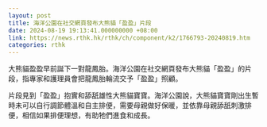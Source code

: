 ```yaml
---
layout: post
title: 海洋公園在社交網頁發布大熊貓「盈盈」片段
date: 2024-08-19 19:13:41.000000000 +08:00
link: https://news.rthk.hk/rthk/ch/component/k2/1766793-20240819.htm
categories: rthk
---
```


大熊貓盈盈早前誕下一對龍鳳胎。海洋公園在社交網頁發布大熊貓「盈盈」的片段，指專家和護理員會把龍鳳胎輪流交予「盈盈」照顧。

片段見到「盈盈」抱實和舔舐雄性大熊貓寶寶。海洋公園說，大熊貓寶寶剛出生暫時未可以自行調節體溫和自主排便，需要母親做好保暖，並依靠母親舔舐刺激排便，相信如果排便理想，有助牠們進食和成長。
